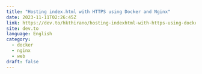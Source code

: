 ```yaml
---
title: "Hosting index.html with HTTPS using Docker and Nginx"
date: 2023-11-11T02:26:45Z
link: https://dev.to/hkthirano/hosting-indexhtml-with-https-using-docker-and-nginx-121p?utm_medium=RSS&utm_source=news.12bit.vn
site: dev.to
language: English
category:
  - docker
  - nginx
  - web
draft: false
---
```

